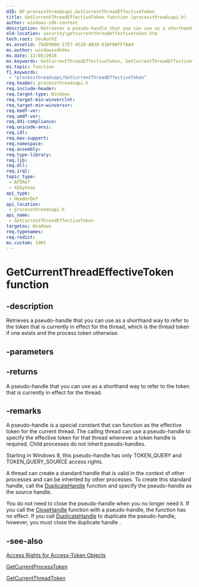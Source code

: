 ```yaml
---
UID: NF:processthreadsapi.GetCurrentThreadEffectiveToken
title: GetCurrentThreadEffectiveToken function (processthreadsapi.h)
author: windows-sdk-content
description: Retrieves a pseudo-handle that you can use as a shorthand way to refer to the token that is currently in effect for the thread, which is the thread token if one exists and the process token otherwise.
old-location: security\getcurrentthreadeffectivetoken.htm
tech.root: SecAuthZ
ms.assetid: 794E9086-17E7-4520-AB30-63DF00FF7AA4
ms.author: windowssdkdev
ms.date: 12/05/2018
ms.keywords: GetCurrentThreadEffectiveToken, GetCurrentThreadEffectiveToken function [Security], processthreadsapi/GetCurrentThreadEffectiveToken, security.getcurrentthreadeffectivetoken
ms.topic: function
f1_keywords: 
 - "processthreadsapi/GetCurrentThreadEffectiveToken"
req.header: processthreadsapi.h
req.include-header: 
req.target-type: Windows
req.target-min-winverclnt: 
req.target-min-winversvr: 
req.kmdf-ver: 
req.umdf-ver: 
req.ddi-compliance: 
req.unicode-ansi: 
req.idl: 
req.max-support: 
req.namespace: 
req.assembly: 
req.type-library: 
req.lib: 
req.dll: 
req.irql: 
topic_type:
 - APIRef
 - kbSyntax
api_type:
 - HeaderDef
api_location:
 - processthreadsapi.h
api_name:
 - GetCurrentThreadEffectiveToken
targetos: Windows
req.typenames: 
req.redist: 
ms.custom: 19H1
---
```


# GetCurrentThreadEffectiveToken function


## -description


Retrieves a pseudo-handle that you can use as a shorthand way to refer to the token that is currently in effect for the thread, which is the thread token if one exists and the process token otherwise. 


## -parameters






## -returns



A pseudo-handle that you can use as a shorthand way to refer to the token that is currently in effect for the thread.




## -remarks



A pseudo-handle is a special constant that can function as the effective token for the current thread.  The calling thread can use a pseudo-handle to specify the effective token for that thread whenever a token handle is required.  Child processes do not inherit pseudo-handles.

Starting in Windows 8, this pseudo-handle has only TOKEN_QUERY and TOKEN_QUERY_SOURCE access rights. 


A thread can create a standard handle that is valid in the context of other processes and can be inherited by other processes. To create this standard handle, call the <a href="https://docs.microsoft.com/windows/desktop/api/handleapi/nf-handleapi-duplicatehandle">DuplicateHandle</a> function and specify the pseudo-handle as the source handle.

You do not need to close the pseudo-handle when you no longer need it. If you call the <a href="https://docs.microsoft.com/windows/desktop/api/handleapi/nf-handleapi-closehandle">CloseHandle</a> function with a pseudo-handle, the function has no effect. If you call <a href="https://docs.microsoft.com/windows/desktop/api/handleapi/nf-handleapi-duplicatehandle">DuplicateHandle</a> to duplicate the pseudo-handle, however, you must close the duplicate handle .





## -see-also




<a href="https://docs.microsoft.com/windows/desktop/SecAuthZ/access-rights-for-access-token-objects">Access Rights for Access-Token Objects</a>



<a href="https://docs.microsoft.com/windows/desktop/api/processthreadsapi/nf-processthreadsapi-getcurrentprocesstoken">GetCurrentProcessToken</a>



<a href="https://docs.microsoft.com/windows/desktop/api/processthreadsapi/nf-processthreadsapi-getcurrentthreadtoken">GetCurrentThreadToken</a>
 

 

